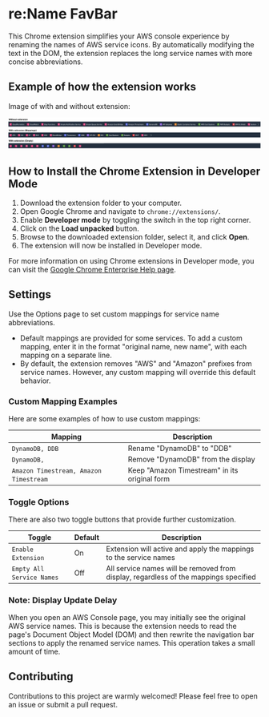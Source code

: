 # re:Name FavBar

This Chrome extension simplifies your AWS console experience by renaming the names of AWS service icons. By automatically modifying the text in the DOM, the extension replaces the long service names with more concise abbreviations.

## Example of how the extension works

Image of with and without extension:

![](img/navivar-examle.png)


## How to Install the Chrome Extension in Developer Mode

1. Download the extension folder to your computer.
2. Open Google Chrome and navigate to `chrome://extensions/`.
3. Enable **Developer mode** by toggling the switch in the top right corner.
4. Click on the **Load unpacked** button.
5. Browse to the downloaded extension folder, select it, and click **Open**.
6. The extension will now be installed in Developer mode.

For more information on using Chrome extensions in Developer mode, you can visit the [Google Chrome Enterprise Help page](https://support.google.com/chrome/a/answer/2714278?hl=en).


## Settings

Use the Options page to set custom mappings for service name abbreviations.

- Default mappings are provided for some services. To add a custom mapping, enter it in the format "original name, new name", with each mapping on a separate line.
- By default, the extension removes "AWS" and "Amazon" prefixes from service names. However, any custom mapping will override this default behavior.

### Custom Mapping Examples

Here are some examples of how to use custom mappings:

| Mapping | Description|
|---|---|
|`DynamoDB, DDB`|Rename "DynamoDB" to "DDB"|
|`DynamoDB,`|Remove "DynamoDB" from the display|
|`Amazon Timestream, Amazon Timestream`|Keep "Amazon Timestream" in its original form|

### Toggle Options

There are also two toggle buttons that provide further customization.

| Toggle | Default |Description|
|---|---|---|
|`Enable Extension`|On|Extension will active and apply the mappings to the service names|
|`Empty All Service Names`|Off|All service names will be removed from display, regardless of the mappings specified|


### Note: Display Update Delay

When you open an AWS Console page, you may initially see the original AWS service names. This is because the extension needs to read the page's Document Object Model (DOM) and then rewrite the navigation bar sections to apply the renamed service names. This operation takes a small amount of time.
## Contributing

Contributions to this project are warmly welcomed! Please feel free to open an issue or submit a pull request.
